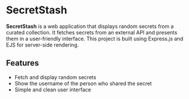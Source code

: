 # SecretStash

**SecretStash** is a web application that displays random secrets from a curated collection. It fetches secrets from an external API and presents them in a user-friendly interface. This project is built using Express.js and EJS for server-side rendering.

## Features

- Fetch and display random secrets
- Show the username of the person who shared the secret
- Simple and clean user interface
